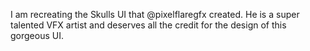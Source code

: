 I am recreating the Skulls UI that @pixelflaregfx created. He is a super talented VFX artist and deserves all the credit for the design of this gorgeous UI.
